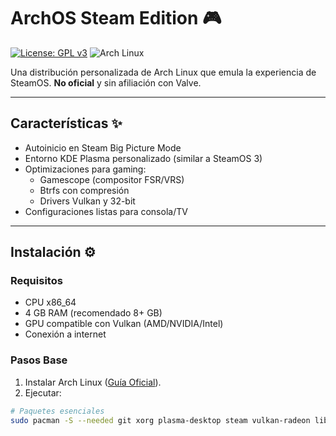 # ArchOS Steam Edition 🎮

[![License: GPL v3](https://img.shields.io/badge/License-GPLv3-blue.svg)](https://www.gnu.org/licenses/gpl-3.0)
![Arch Linux](https://img.shields.io/badge/Arch_Linux-1793D1?logo=arch-linux&logoColor=fff)

Una distribución personalizada de Arch Linux que emula la experiencia de SteamOS. **No oficial** y sin afiliación con Valve.

---

## Características ✨
- Autoinicio en Steam Big Picture Mode
- Entorno KDE Plasma personalizado (similar a SteamOS 3)
- Optimizaciones para gaming:
  - Gamescope (compositor FSR/VRS)
  - Btrfs con compresión
  - Drivers Vulkan y 32-bit
- Configuraciones listas para consola/TV

---

## Instalación ⚙️

### Requisitos
- CPU x86_64
- 4 GB RAM (recomendado 8+ GB)
- GPU compatible con Vulkan (AMD/NVIDIA/Intel)
- Conexión a internet

### Pasos Base
1. Instalar Arch Linux ([Guía Oficial](https://wiki.archlinux.org/title/Installation_guide)).
2. Ejecutar:
```bash
# Paquetes esenciales
sudo pacman -S --needed git xorg plasma-desktop steam vulkan-radeon lib32-vulkan-radeon

